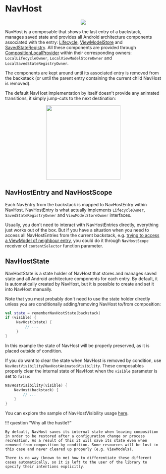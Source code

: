 # NavHost

<p align="center">
    <img src="https://user-images.githubusercontent.com/5606565/209186284-7a1e4861-6c73-46d7-89ba-502470908ce1.svg" />
</p>

NavHost is a composable that shows the last entry of a backstack, manages saved state and provides all Android architecture components associated with the entry: [Lifecycle](https://developer.android.com/reference/androidx/lifecycle/Lifecycle), [ViewModelStore](https://developer.android.com/reference/androidx/lifecycle/ViewModelStore) and [SavedStateRegistry](https://developer.android.com/reference/androidx/savedstate/SavedStateRegistry). All these components are provided through [CompositionLocalProvider](https://developer.android.com/jetpack/compose/compositionlocal) within their corresponding owners: `LocalLifecycleOwner`, `LocalViewModelStoreOwner` and `LocalSavedStateRegistryOwner`.

The components are kept around until its associated entry is removed from the backstack (or until the parent entry containing the current child NavHost is removed).

The default NavHost implementation by itself doesn't provide any animated transitions, it simply jump-cuts to the next destination:

<p align="center">
    <img width="240" src="https://user-images.githubusercontent.com/5606565/152329130-7a90c412-197a-4930-baac-8af81ef16fee.gif" />
</p>

## NavHostEntry and NavHostScope

Each NavEntry from the backstack is mapped to NavHostEntry within NavHost. NavHostEntry is what actually implements `LifecycleOwner`, `SavedStateRegistryOwner` and `ViewModelStoreOwner` interfaces.

Usually, you don't need to interact with NavHostEntries directly, everything just works out of the box. But if you have a situation when you need to access all NavHostEntries from the current backstack, e.g. [trying to access a ViewModel of neighbour entry](/compose-navigation-reimagined/view-models/#accessing-viewmodels-of-backstack-entries), you could do it through `NavHostScope` receiver of `contentSelector` function parameter.

## NavHostState

NavHostState is a state holder of NavHost that stores and manages saved state and all Android architecture components for each entry. By default, it is automatically created by NavHost, but it is possible to create and set it into NavHost manually.

Note that you most probably don't need to use the state holder directly unless you are conditionally adding/removing NavHost to/from composition:

```kotlin
val state = rememberNavHostState(backstack)
if (visible) {
     NavHost(state) {
         // ...
     }
}
```

In this example the state of NavHost will be properly preserved, as it is placed outside of condition.

If you do want to clear the state when NavHost is removed by condition, use `NavHostVisibility`/`NavHostAnimatedVisibility`. These composables properly clear the internal state of NavHost when the `visible` parameter is set to `false`:

```kotlin
NavHostVisibility(visible) {
    NavHost(backstack) {
        // ...
    }
}
```

You can explore the sample of NavHostVisibility usage [here](https://github.com/olshevski/compose-navigation-reimagined/blob/main/sample/src/main/kotlin/dev/olshevski/navigation/reimagined/sample/ui/experimental/BetterDialogTransitionsScreen.kt).

!!! question "Why all the hustle?"

    By default, NavHost saves its internal state when leaving composition in order to be restored after a configuration change or process recreation. As a result of this it will save its state even when removed from composition by condition. Some resources will be lost in this case and never cleared up properly (e.g. ViewModels).

    There is no way (known to me) how to differentiate these different cases automatically, so it is left to the user of the library to specify their intentions explicitly.